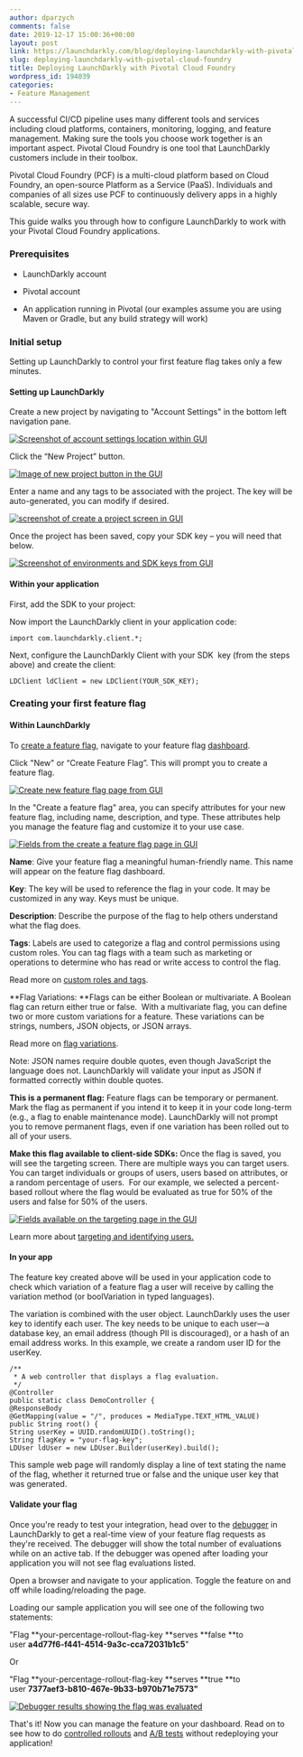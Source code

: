 ```yaml
---
author: dparzych
comments: false
date: 2019-12-17 15:00:36+00:00
layout: post
link: https://launchdarkly.com/blog/deploying-launchdarkly-with-pivotal-cloud-foundry/
slug: deploying-launchdarkly-with-pivotal-cloud-foundry
title: Deploying LaunchDarkly with Pivotal Cloud Foundry
wordpress_id: 194039
categories:
- Feature Management
---
```


A successful CI/CD pipeline uses many different tools and services including cloud platforms, containers, monitoring, logging, and feature management. Making sure the tools you choose work together is an important aspect. Pivotal Cloud Foundry is one tool that LaunchDarkly customers include in their toolbox.

Pivotal Cloud Foundry (PCF) is a multi-cloud platform based on Cloud Foundry, an open-source Platform as a Service (PaaS). Individuals and companies of all sizes use PCF to continuously delivery apps in a highly scalable, secure way.

This guide walks you through how to configure LaunchDarkly to work with your Pivotal Cloud Foundry applications.


### Prerequisites





 	
  * LaunchDarkly account

 	
  * Pivotal account

 	
  * An application running in Pivotal (our examples assume you are using Maven or Gradle, but any build strategy will work)




### Initial setup


Setting up LaunchDarkly to control your first feature flag takes only a few minutes.


#### Setting up LaunchDarkly


Create a new project by navigating to "Account Settings" in the bottom left navigation pane.

[![Screenshot of account settings location within GUI](https://blog.launchdarkly.com/wp-content/uploads/2019/06/Account-settings.png)](https://blog.launchdarkly.com/wp-content/uploads/2019/06/Account-settings.png)

Click the “New Project” button.

[![Image of new project button in the GUI](https://blog.launchdarkly.com/wp-content/uploads/2019/06/New-Project-button.png)](https://blog.launchdarkly.com/wp-content/uploads/2019/06/New-Project-button.png)

Enter a name and any tags to be associated with the project. The key will be auto-generated, you can modify if desired.

[![screenshot of create a project screen in GUI](https://blog.launchdarkly.com/wp-content/uploads/2019/06/Create-a-project.png)](https://blog.launchdarkly.com/wp-content/uploads/2019/06/Create-a-project.png)

Once the project has been saved, copy your SDK key – you will need that below.

[![Screenshot of environments and SDK keys from GUI](https://blog.launchdarkly.com/wp-content/uploads/2019/06/SDK-Key.png)](https://blog.launchdarkly.com/wp-content/uploads/2019/06/SDK-Key.png)


#### Within your application


First, add the SDK to your project:



Now import the LaunchDarkly client in your application code:

    
    import com.launchdarkly.client.*;


Next, configure the LaunchDarkly Client with your SDK  key (from the steps above) and create the client:

    
    LDClient ldClient = new LDClient(YOUR_SDK_KEY);




### Creating your first feature flag




#### Within LaunchDarkly


To [create a feature flag](https://docs.launchdarkly.com/docs/creating-a-feature-flag), navigate to your feature flag [dashboard](https://app.launchdarkly.com/).

Click "New" or “Create Feature Flag”. This will prompt you to create a feature flag.

[![Create new feature flag page from GUI](https://blog.launchdarkly.com/wp-content/uploads/2019/06/Empty-Feature-Flags.png)](https://blog.launchdarkly.com/wp-content/uploads/2019/06/Empty-Feature-Flags.png)

In the "Create a feature flag" area, you can specify attributes for your new feature flag, including name, description, and type. These attributes help you manage the feature flag and customize it to your use case.

[![Fields from the create a feature flag page in GUI](https://blog.launchdarkly.com/wp-content/uploads/2019/06/create-a-feature-flag.png)](https://blog.launchdarkly.com/wp-content/uploads/2019/06/create-a-feature-flag.png)

**Name**: Give your feature flag a meaningful human-friendly name. This name will appear on the feature flag dashboard.

**Key**: The key will be used to reference the flag in your code. It may be customized in any way. Keys must be unique.

**Description**: Describe the purpose of the flag to help others understand what the flag does.

**Tags**: Labels are used to categorize a flag and control permissions using custom roles. You can tag flags with a team such as marketing or operations to determine who has read or write access to control the flag.

Read more on [custom roles and tags](https://docs.launchdarkly.com/docs/custom-roles).

**Flag Variations: **Flags can be either Boolean or multivariate. A Boolean flag can return either true or false.  With a multivariate flag, you can define two or more custom variations for a feature. These variations can be strings, numbers, JSON objects, or JSON arrays.

Read more on [flag variations](https://docs.launchdarkly.com/docs/managing-variations).

Note: JSON names require double quotes, even though JavaScript the language does not. LaunchDarkly will validate your input as JSON if formatted correctly within double quotes.

**This is a permanent flag:** Feature flags can be temporary or permanent. Mark the flag as permanent if you intend it to keep it in your code long-term (e.g., a flag to enable maintenance mode). LaunchDarkly will not prompt you to remove permanent flags, even if one variation has been rolled out to all of your users.

**Make this flag available to client-side SDKs:** Once the flag is saved, you will see the targeting screen. There are multiple ways you can target users. You can target individuals or groups of users, users based on attributes, or a random percentage of users.  For our example, we selected a percent-based rollout where the flag would be evaluated as true for 50% of the users and false for 50% of the users.

[![Fields available on the targeting page in the GUI](https://blog.launchdarkly.com/wp-content/uploads/2019/06/YourPercentageRolloutFlag.png)](https://blog.launchdarkly.com/wp-content/uploads/2019/06/YourPercentageRolloutFlag.png)

Learn more about [targeting and identifying users.](https://docs.launchdarkly.com/docs/targeting-users)


#### In your app


The feature key created above will be used in your application code to check which variation of a feature flag a user will receive by calling the variation method (or boolVariation in typed languages).

The variation is combined with the user object. LaunchDarkly uses the user key to identify each user. The key needs to be unique to each user—a database key, an email address (though PII is discouraged), or a hash of an email address works. In this example, we create a random user ID for the userKey.

    
    /**
     * A web controller that displays a flag evaluation.
     */
    @Controller
    public static class DemoController {
    @ResponseBody
    @GetMapping(value = "/", produces = MediaType.TEXT_HTML_VALUE)
    public String root() {
    String userKey = UUID.randomUUID().toString();
    String flagKey = "your-flag-key";
    LDUser ldUser = new LDUser.Builder(userKey).build();
    


This sample web page will randomly display a line of text stating the name of the flag, whether it returned true or false and the unique user key that was generated.




#### Validate your flag


Once you're ready to test your integration, head over to the [debugger](https://docs.launchdarkly.com/docs/debugger) in LaunchDarkly to get a real-time view of your feature flag requests as they're received. The debugger will show the total number of evaluations while on an active tab. If the debugger was opened after loading your application you will not see flag evaluations listed.

Open a browser and navigate to your application. Toggle the feature on and off while loading/reloading the page.

Loading our sample application you will see one of the following two statements:

"Flag **your-percentage-rollout-flag-key **serves **false **to user **a4d77f6-f441-4514-9a3c-cca72031b1c5**"

Or

"Flag **your-percentage-rollout-flag-key **serves **true **to user **7377aef3-b810-467e-9b33-b970b71e7573"**



[![Debugger results showing the flag was evaluated](https://blog.launchdarkly.com/wp-content/uploads/2019/06/Debugger.png)](https://blog.launchdarkly.com/wp-content/uploads/2019/06/Debugger.png)

That's it! Now you can manage the feature on your dashboard. Read on to see how to do [controlled rollouts](https://docs.launchdarkly.com/docs/targeting-users) and [A/B tests](https://docs.launchdarkly.com/docs/running-ab-tests) without redeploying your application!
